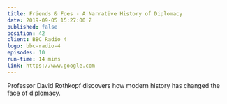 ```yaml
---
title: Friends & Foes - A Narrative History of Diplomacy
date: 2019-09-05 15:27:00 Z
published: false
position: 42
client: BBC Radio 4
logo: bbc-radio-4
episodes: 10
run-time: 14 mins
link: https://www.google.com
---
```


Professor David Rothkopf discovers how modern history has changed the face of diplomacy.